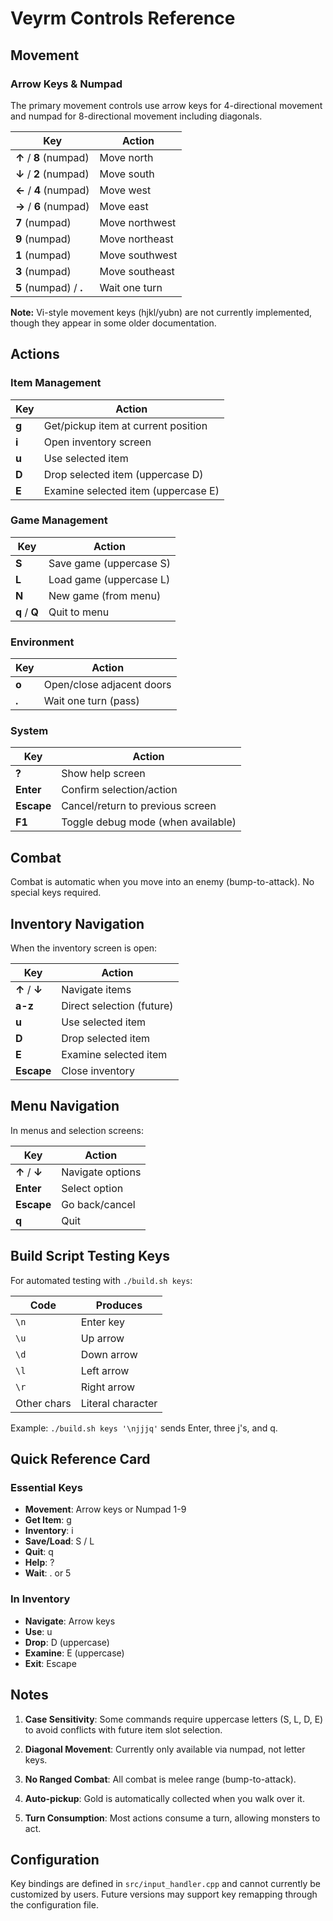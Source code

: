 # Veyrm Controls Reference

## Movement

### Arrow Keys & Numpad
The primary movement controls use arrow keys for 4-directional movement and numpad for 8-directional movement including diagonals.

| Key | Action |
|-----|--------|
| **↑** / **8** (numpad) | Move north |
| **↓** / **2** (numpad) | Move south |
| **←** / **4** (numpad) | Move west |
| **→** / **6** (numpad) | Move east |
| **7** (numpad) | Move northwest |
| **9** (numpad) | Move northeast |
| **1** (numpad) | Move southwest |
| **3** (numpad) | Move southeast |
| **5** (numpad) / **.** | Wait one turn |

**Note:** Vi-style movement keys (hjkl/yubn) are not currently implemented, though they appear in some older documentation.

## Actions

### Item Management
| Key | Action |
|-----|--------|
| **g** | Get/pickup item at current position |
| **i** | Open inventory screen |
| **u** | Use selected item |
| **D** | Drop selected item (uppercase D) |
| **E** | Examine selected item (uppercase E) |

### Game Management
| Key | Action |
|-----|--------|
| **S** | Save game (uppercase S) |
| **L** | Load game (uppercase L) |
| **N** | New game (from menu) |
| **q** / **Q** | Quit to menu |

### Environment
| Key | Action |
|-----|--------|
| **o** | Open/close adjacent doors |
| **.** | Wait one turn (pass) |

### System
| Key | Action |
|-----|--------|
| **?** | Show help screen |
| **Enter** | Confirm selection/action |
| **Escape** | Cancel/return to previous screen |
| **F1** | Toggle debug mode (when available) |

## Combat
Combat is automatic when you move into an enemy (bump-to-attack). No special keys required.

## Inventory Navigation
When the inventory screen is open:

| Key | Action |
|-----|--------|
| **↑** / **↓** | Navigate items |
| **a-z** | Direct selection (future) |
| **u** | Use selected item |
| **D** | Drop selected item |
| **E** | Examine selected item |
| **Escape** | Close inventory |

## Menu Navigation
In menus and selection screens:

| Key | Action |
|-----|--------|
| **↑** / **↓** | Navigate options |
| **Enter** | Select option |
| **Escape** | Go back/cancel |
| **q** | Quit |

## Build Script Testing Keys
For automated testing with `./build.sh keys`:

| Code | Produces |
|------|----------|
| `\n` | Enter key |
| `\u` | Up arrow |
| `\d` | Down arrow |
| `\l` | Left arrow |
| `\r` | Right arrow |
| Other chars | Literal character |

Example: `./build.sh keys '\njjjq'` sends Enter, three j's, and q.

## Quick Reference Card

### Essential Keys
- **Movement**: Arrow keys or Numpad 1-9
- **Get Item**: g
- **Inventory**: i
- **Save/Load**: S / L
- **Quit**: q
- **Help**: ?
- **Wait**: . or 5

### In Inventory
- **Navigate**: Arrow keys
- **Use**: u
- **Drop**: D (uppercase)
- **Examine**: E (uppercase)
- **Exit**: Escape

## Notes

1. **Case Sensitivity**: Some commands require uppercase letters (S, L, D, E) to avoid conflicts with future item slot selection.

2. **Diagonal Movement**: Currently only available via numpad, not letter keys.

3. **No Ranged Combat**: All combat is melee range (bump-to-attack).

4. **Auto-pickup**: Gold is automatically collected when you walk over it.

5. **Turn Consumption**: Most actions consume a turn, allowing monsters to act.

## Configuration

Key bindings are defined in `src/input_handler.cpp` and cannot currently be customized by users. Future versions may support key remapping through the configuration file.